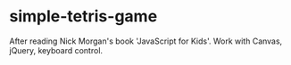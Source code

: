 # simple-tetris-game
After reading Nick Morgan's book 'JavaScript for Kids'. Work with Canvas, jQuery, keyboard control.
